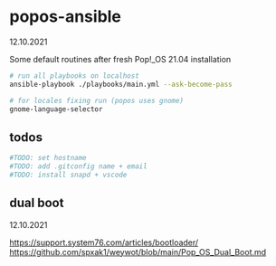 # popos-ansible


12.10.2021

Some default routines after fresh Pop!_OS 21.04 installation

```bash
# run all playbooks on localhost
ansible-playbook ./playbooks/main.yml --ask-become-pass

# for locales fixing run (popos uses gnome)
gnome-language-selector
```

## todos

```bash
#TODO: set hostname
#TODO: add .gitconfig name + email
#TODO: install snapd + vscode
```

## dual boot
12.10.2021

https://support.system76.com/articles/bootloader/
https://github.com/spxak1/weywot/blob/main/Pop_OS_Dual_Boot.md
